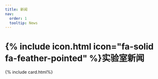 ```yaml
---
title: 新闻
nav:
  order: 1
  tooltip: News
---
```


# {% include icon.html icon="fa-solid fa-feather-pointed" %}实验室新闻


{% include card.html%}



